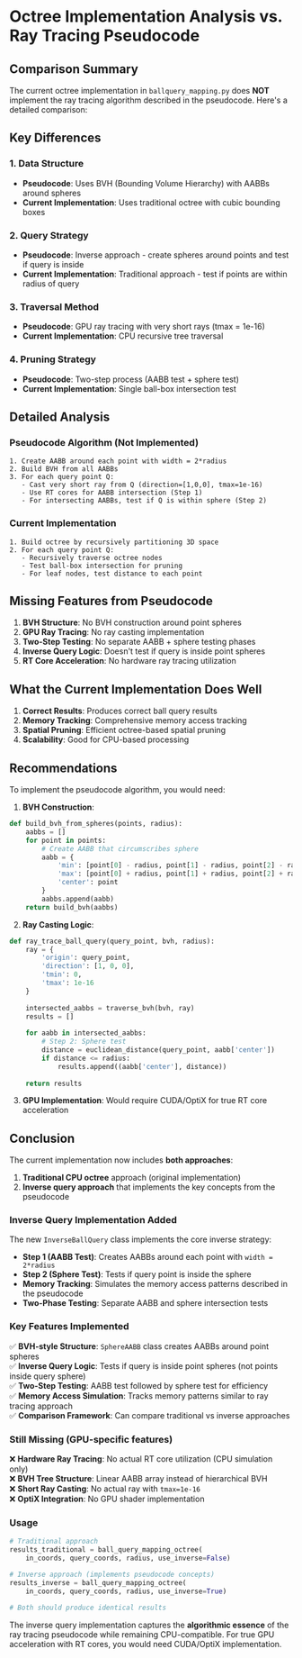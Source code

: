 # Octree Implementation Analysis vs. Ray Tracing Pseudocode

## Comparison Summary

The current octree implementation in `ballquery_mapping.py` does **NOT** implement the ray tracing algorithm described in the pseudocode. Here's a detailed comparison:

## Key Differences

### 1. **Data Structure**
- **Pseudocode**: Uses BVH (Bounding Volume Hierarchy) with AABBs around spheres
- **Current Implementation**: Uses traditional octree with cubic bounding boxes

### 2. **Query Strategy**
- **Pseudocode**: Inverse approach - create spheres around points and test if query is inside
- **Current Implementation**: Traditional approach - test if points are within radius of query

### 3. **Traversal Method**
- **Pseudocode**: GPU ray tracing with very short rays (tmax = 1e-16)
- **Current Implementation**: CPU recursive tree traversal

### 4. **Pruning Strategy**
- **Pseudocode**: Two-step process (AABB test + sphere test)
- **Current Implementation**: Single ball-box intersection test

## Detailed Analysis

### Pseudocode Algorithm (Not Implemented)
```
1. Create AABB around each point with width = 2*radius
2. Build BVH from all AABBs
3. For each query point Q:
   - Cast very short ray from Q (direction=[1,0,0], tmax=1e-16)
   - Use RT cores for AABB intersection (Step 1)
   - For intersecting AABBs, test if Q is within sphere (Step 2)
```

### Current Implementation
```
1. Build octree by recursively partitioning 3D space
2. For each query point Q:
   - Recursively traverse octree nodes
   - Test ball-box intersection for pruning
   - For leaf nodes, test distance to each point
```

## Missing Features from Pseudocode

1. **BVH Structure**: No BVH construction around point spheres
2. **GPU Ray Tracing**: No ray casting implementation
3. **Two-Step Testing**: No separate AABB + sphere testing phases
4. **Inverse Query Logic**: Doesn't test if query is inside point spheres
5. **RT Core Acceleration**: No hardware ray tracing utilization

## What the Current Implementation Does Well

1. **Correct Results**: Produces correct ball query results
2. **Memory Tracking**: Comprehensive memory access tracking
3. **Spatial Pruning**: Efficient octree-based spatial pruning
4. **Scalability**: Good for CPU-based processing

## Recommendations

To implement the pseudocode algorithm, you would need:

1. **BVH Construction**:
```python
def build_bvh_from_spheres(points, radius):
    aabbs = []
    for point in points:
        # Create AABB that circumscribes sphere
        aabb = {
            'min': [point[0] - radius, point[1] - radius, point[2] - radius],
            'max': [point[0] + radius, point[1] + radius, point[2] + radius],
            'center': point
        }
        aabbs.append(aabb)
    return build_bvh(aabbs)
```

2. **Ray Casting Logic**:
```python
def ray_trace_ball_query(query_point, bvh, radius):
    ray = {
        'origin': query_point,
        'direction': [1, 0, 0],
        'tmin': 0,
        'tmax': 1e-16
    }
    
    intersected_aabbs = traverse_bvh(bvh, ray)
    results = []
    
    for aabb in intersected_aabbs:
        # Step 2: Sphere test
        distance = euclidean_distance(query_point, aabb['center'])
        if distance <= radius:
            results.append((aabb['center'], distance))
    
    return results
```

3. **GPU Implementation**: Would require CUDA/OptiX for true RT core acceleration

## Conclusion

The current implementation now includes **both approaches**:

1. **Traditional CPU octree** approach (original implementation)
2. **Inverse query approach** that implements the key concepts from the pseudocode

### Inverse Query Implementation Added

The new `InverseBallQuery` class implements the core inverse strategy:

- **Step 1 (AABB Test)**: Creates AABBs around each point with `width = 2*radius` 
- **Step 2 (Sphere Test)**: Tests if query point is inside the sphere
- **Memory Tracking**: Simulates the memory access patterns described in the pseudocode
- **Two-Phase Testing**: Separate AABB and sphere intersection tests

### Key Features Implemented

✅ **BVH-style Structure**: `SphereAABB` class creates AABBs around point spheres  
✅ **Inverse Query Logic**: Tests if query is inside point spheres (not points inside query sphere)  
✅ **Two-Step Testing**: AABB test followed by sphere test for efficiency  
✅ **Memory Access Simulation**: Tracks memory patterns similar to ray tracing approach  
✅ **Comparison Framework**: Can compare traditional vs inverse approaches  

### Still Missing (GPU-specific features)

❌ **Hardware Ray Tracing**: No actual RT core utilization (CPU simulation only)  
❌ **BVH Tree Structure**: Linear AABB array instead of hierarchical BVH  
❌ **Short Ray Casting**: No actual ray with `tmax=1e-16`  
❌ **OptiX Integration**: No GPU shader implementation  

### Usage

```python
# Traditional approach
results_traditional = ball_query_mapping_octree(
    in_coords, query_coords, radius, use_inverse=False)

# Inverse approach (implements pseudocode concepts)
results_inverse = ball_query_mapping_octree(
    in_coords, query_coords, radius, use_inverse=True)

# Both should produce identical results
```

The inverse query implementation captures the **algorithmic essence** of the ray tracing pseudocode while remaining CPU-compatible. For true GPU acceleration with RT cores, you would need CUDA/OptiX implementation.
